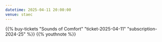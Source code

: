 ```yaml
---
datetime: 2025-04-11 20:00:00
venue: staec
---
```

{{% buy-tickets "Sounds of Comfort" "ticket-2025-04-11" "subscription-2024-25" %}}
{{% youthnote %}}